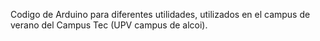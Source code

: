 Codigo de Arduino para diferentes utilidades, utilizados en el campus de verano del Campus Tec (UPV campus de alcoi).
